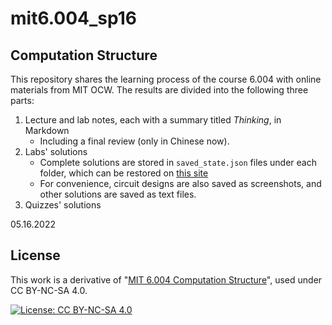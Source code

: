 # mit6.004_sp16

## Computation Structure

This repository shares the learning process of the course 6.004 with online materials from MIT OCW. The results are divided into the following three parts:

1. Lecture and lab notes, each with a summary titled *Thinking*, in Markdown
   - Including a final review (only in Chinese now).
2. Labs' solutions
   - Complete solutions are stored in `saved_state.json` files under each folder, which can be restored on [this site](https://computationstructures.org/exercises/cmos/lab.html)
   - For convenience, circuit designs are also saved as screenshots, and other solutions are saved as text files.
3. Quizzes' solutions

05.16.2022

## License

This work is a derivative of "[MIT 6.004 Computation Structure](https://ocw.mit.edu/courses/6-004-computation-structures-spring-2017/)", used under CC BY-NC-SA 4.0.

[![License: CC BY-NC-SA 4.0](https://camo.githubusercontent.com/7af524e82af24d98f89dde7c9c9a3849af52e420a66da140b7c7ae92bf7512d5/68747470733a2f2f6c6963656e7365627574746f6e732e6e65742f6c2f62792d6e632d73612f342e302f38387833312e706e67)](https://creativecommons.org/licenses/by-nc-sa/4.0/)
